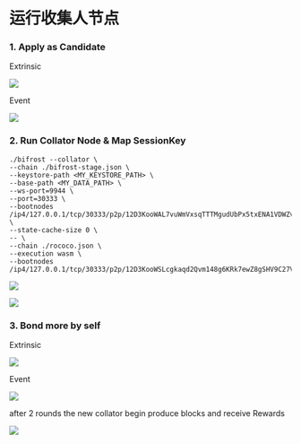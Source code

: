 # 运行收集人节点

### 1. Apply as Candidate

Extrinsic

![](https://i.imgur.com/RqEb2kZ.png)

Event

![](https://i.imgur.com/Vwg6zOi.png)

### 2. Run Collator Node & Map SessionKey

```
./bifrost --collator \
--chain ./bifrost-stage.json \
--keystore-path <MY_KEYSTORE_PATH> \
--base-path <MY_DATA_PATH> \
--ws-port=9944 \
--port=30333 \
--bootnodes /ip4/127.0.0.1/tcp/30333/p2p/12D3KooWAL7vuWmVxsqTTTMgudUbPx5txENA1VDWZvWuaEvcCE6u \
--state-cache-size 0 \
-- \
--chain ./rococo.json \
--execution wasm \
--bootnodes /ip4/127.0.0.1/tcp/30333/p2p/12D3KooWSLcgkaqd2Qvm148g6KRk7ewZ8gSHV9C27Voob6sg4wZR 
```

![](https://i.imgur.com/i9Zyphq.png)

![](https://i.imgur.com/AMGQnJM.png)



### 3. Bond more by self

Extrinsic

![](https://i.imgur.com/UJzYnlO.png)

Event

![](https://i.imgur.com/mopdIaG.png)

after 2 rounds the new collator begin produce blocks and receive Rewards

![](https://i.imgur.com/II2bzsn.png)
